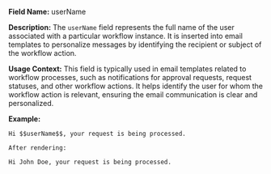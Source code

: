 **Field Name:** userName

**Description:** The `userName` field represents the full name of the user associated with a particular workflow instance. It is inserted into email templates to personalize messages by identifying the recipient or subject of the workflow action.

**Usage Context:** This field is typically used in email templates related to workflow processes, such as notifications for approval requests, request statuses, and other workflow actions. It helps identify the user for whom the workflow action is relevant, ensuring the email communication is clear and personalized.

**Example:**

    Hi $$userName$$, your request is being processed.

    After rendering:

    Hi John Doe, your request is being processed.